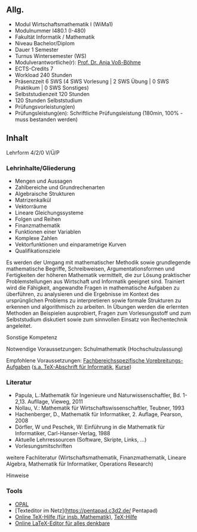 ## Allg.

* Modul 	Wirtschaftsmathematik I (WiMa1)
* Modulnummer 	I480.1 (I-480)
* Fakultät 	Informatik / Mathematik
* Niveau 	Bachelor/Diplom
* Dauer 	1 Semester
* Turnus 	Wintersemester (WS)
* Modulverantwortliche(r): [Prof. Dr. Anja Voß-Böhme](mailto:anja.voss-boehme@htw-dresden.de)
* ECTS-Credits 	7
* Workload 	240 Stunden
* Präsenzzeit 	6 SWS (4 SWS Vorlesung | 2 SWS Übung | 0 SWS Praktikum | 0 SWS Sonstiges)
* Selbststudienzeit 	120 Stunden
* 120 Stunden Selbststudium
* Prüfungsvorleistung(en) 	
* Prüfungsleistung(en): Schriftliche Prüfungsleistung (180min, 100% - muss bestanden werden)

## Inhalt

Lehrform 	4/2/0 V/Ü/P

### Lehrinhalte/Gliederung 	

* Mengen und Aussagen
* Zahlbereiche und Grundrechenarten
* Algebraische Strukturen
* Matrizenkalkül
* Vektorräume
* Lineare Gleichungssysteme
* Folgen und Reihen
* Finanzmathematik
* Funktionen einer Variablen
* Komplexe Zahlen
* Vektorfunktionen und einparametrige Kurven
* Qualifikationsziele 	

Es werden der Umgang mit mathematischer Methodik sowie grundlegende mathematische Begriffe, Schreibweisen, Argumentationsformen und Fertigkeiten der höheren Mathematik vermittelt, die zur Lösung praktischer Problemstellungen aus Wirtschaft und Informatik geeignet sind. Trainiert wird die Fähigkeit, angewandte Fragen in mathematische Aufgaben zu überführen, zu analysieren und die Ergebnisse im Kontext des ursprünglichen Problems zu interpretieren sowie formale Strukturen zu erkennen und algorithmisch zu arbeiten. In Übungen werden die erlernten Methoden an Beispielen ausprobiert, Fragen zum Vorlesungsstoff und zum Selbststudium diskutiert sowie zum sinnvollen Einsatz von Rechentechnik angeleitet.

Sonstige Kompetenz 	

Notwendige Voraussetzungen: Schulmathematik (Hochschulzulassung)

Empfohlene Voraussetzungen: [Fachbereichsspezifische Vorebreitungs-Aufgaben](http://www.htw-dresden.de/fakultaet-informatikmathematik/fakultaet/informationen-fuer-studieninteressierte/mathe-vorbereitung/vorbereitungskurse/standard-vorbereitungskurse/vorbereitung-mathematik.html) ([s.a. TeX-Abschrift für Informatik](LIFT_I_WW.tex), [Kurse](http://www.htw-dresden.de/fakultaet-informatikmathematik/fakultaet/informationen-fuer-studieninteressierte/mathe-vorbereitung/vorbereitungskurse.html))

### Literatur 	

* Papula, L.:Mathematik für Ingenieure und Naturwissenschaftler, Bd. 1-2,13. Aufllage, Vieweg, 2011
* Nollau, V.: Mathematik für Wirtschaftswissenschaftler, Teubner, 1993
* Hachenberger, D., Mathematik für Informatiker, 2. Auflage, Pearson, 2008 
* Dörfler, W und Peschek, W: Einführung in die Mathematik für Informatiker, Carl-Hanser-Verlag, 1988
* Aktuelle Lehrressourcen (Software, Skripte, Links, ...) 	
* Vorlesungsmitschriften

weitere Fachliteratur (Wirtschaftsmathematik, Finanzmathematik, Lineare Algebra, Mathematik für Informatiker, Operations Research)

Hinweise

### Tools

* [OPAL](https://bildungsportal.sachsen.de/opal/dmz/)
* [Texteditor im Netz](https://pentapad.c3d2.de/ Pentapad)
* [Online TeX-Hilfe (für insb. Mathematik)](http://atomurl.net/math/), [TeX-Hilfe](http://de.wikipedia.org/wiki/Hilfe:TeX)
* [Online LaTeX-Editor für alles denkbare](http://www.jaxedit.com/)
